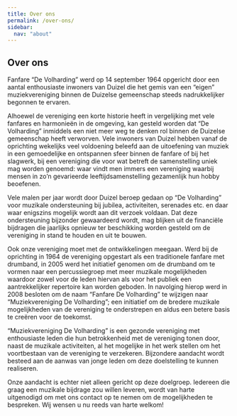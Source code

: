 ```yaml
---
title: Over ons
permalink: /over-ons/
sidebar:
  nav: "about"
---
```

## Over ons

Fanfare “De Volharding” werd op 14 september 1964 opgericht door een aantal enthousiaste inwoners van Duizel die het gemis van een “eigen” muziekvereniging binnen de Duizelse gemeenschap steeds nadrukkelijker begonnen te ervaren.

Alhoewel de vereniging een korte historie heeft in vergelijking met vele fanfares en harmonieën in de omgeving, kan gesteld worden dat “De Volharding” inmiddels een niet meer weg te denken rol binnen de Duizelse gemeenschap heeft verworven.
Vele inwoners van Duizel hebben vanaf de oprichting wekelijks veel voldoening beleefd aan de uitoefening van muziek in een gemoedelijke en ontspannen sfeer binnen de fanfare of bij het slagwerk, bij een vereniging die voor wat betreft de samenstelling uniek mag worden genoemd: waar vindt men immers een vereniging waarbij mensen in zo’n gevarieerde leeftijdsamenstelling gezamenlijk hun hobby beoefenen.


Vele malen per jaar wordt door Duizel beroep gedaan op “De Volharding” voor muzikale ondersteuning bij jubilea, activiteiten, serenades etc. en daar waar enigszins mogelijk wordt aan dit verzoek voldaan.
Dat deze ondersteuning bijzonder gewaardeerd wordt, mag blijken uit de financiële bijdragen die jaarlijks opnieuw ter beschikking worden gesteld om de vereniging in stand te houden en uit te bouwen.

Ook onze vereniging moet met de ontwikkelingen meegaan. Werd bij de oprichting in 1964 de vereniging opgestart als een traditionele fanfare met drumband, in 2005 werd het initiatief genomen om de drumband om te vormen naar een percussiegroep met meer muzikale mogelijkheden waardoor zowel voor de leden hiervan als voor het publiek een aantrekkelijker repertoire kan worden geboden.
In navolging hierop werd in 2008 besloten om de naam “Fanfare De Volharding” te wijzigen naar “Muziekvereniging De Volharding”; een initiatief om de bredere muzikale mogelijkheden van de vereniging te onderstrepen en aldus een betere basis te creëren voor de toekomst.

“Muziekvereniging De Volharding” is een gezonde vereniging met enthousiaste leden die hun betrokkenheid met de vereniging tonen door, naast de muzikale activiteiten, al het mogelijke in het werk stellen om het voortbestaan van de vereniging te verzekeren.
Bijzondere aandacht wordt besteed aan de aanwas van jonge leden om deze doelstelling te kunnen realiseren.

Onze aandacht is echter niet alleen gericht op deze doelgroep. Iedereen die graag een muzikale bijdrage zou willen leveren, wordt van harte uitgenodigd om met ons contact op te nemen om de mogelijkheden te bespreken.
Wij wensen u nu reeds van harte welkom!